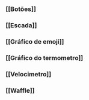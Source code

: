 ### [[Botões]]
### [[Escada]]
### [[Gráfico de emoji]]
### [[Gráfico do termometro]]
### [[Velocimetro]]
### [[Waffle]]
